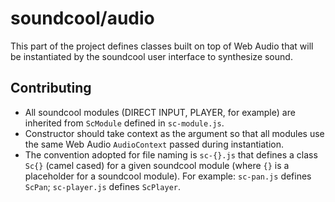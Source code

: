 # soundcool/audio

This part of the project defines classes built on top of Web Audio that will be instantiated by the soundcool user interface to synthesize sound.

## Contributing
* All soundcool modules (DIRECT INPUT, PLAYER, for example) are inherited from `ScModule` defined in `sc-module.js`.
* Constructor should take context as the argument so that all modules use the same Web Audio `AudioContext` passed during instantiation.
* The convention adopted for file naming is `sc-{}.js` that defines a class `Sc{}` (camel cased) for a given soundcool module (where `{}` is a placeholder for a soundcool module). For example: `sc-pan.js` defines `ScPan`; `sc-player.js` defines `ScPlayer`.
